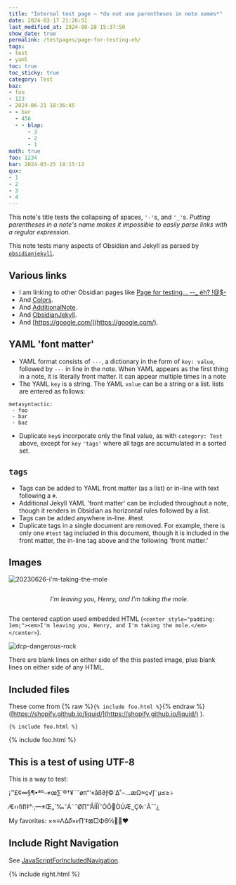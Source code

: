```yaml
---
title: "Internal test page — *do not use parentheses in note names*"
date: 2024-03-17 21:26:51
last_modified_at: 2024-08-28 15:37:50
show_date: true
permalink: /testpages/page-for-testing-eh/
tags:
- test
- yaml
toc: true
toc_sticky: true
category: Test
baz:
- foo
- 123
- 2024-06-21 18:36:45
- - bar
  - 456
  - - blap:
      - 3
      - 2
      - 1
math: true
foo: 1234
bar: 2024-03-25 18:15:12
qux:
- 1
- 2
- 3
- 4
---
```

This note's title tests the collapsing of spaces, `'-'`s, and `'_'`s. *Putting parentheses in a note's name makes it impossible to easily parse links with a regular expression.*

This note tests many aspects of Obsidian and Jekyll as parsed by [`obsidianjekyll`](https://github.com/dcpetty/obsidian/tree/main/src/obsidianjekyll).

## Various links

- I am linking to other Obsidian pages like [Page for testing... _-_-_ éh? !@$-](/obsidian/testpages/page-for-testing-eh)
- And [Colors](/obsidian/colors).
- And [AdditionalNote](/obsidian/testpages/subfolder/additionalnote).
- And [ObsidianJekyll](/obsidian/obsidian-jekyll/obsidianjekyll).
- And [https://google.com/](https://google.com/).

## YAML 'font matter'


- YAML format consists of `---`, a dictionary in the form of `key: value`, followed by `---` in line in the note. When YAML appears as the first thing in a note, it is literally front matter. It can appear multiple times in a note
- The YAML `key` is a string. The YAML `value` can be a string or a list. lists are entered as follows:

```
metasyntactic:
 - foo
 - bar
 - baz
```

- Duplicate `key`s incorporate only the final value, as with `category: Test` above, except for `key` `'tags'` where all tags are accumulated in a sorted set.

## `tags`

- Tags can be added to YAML front matter (as a list) or in-line with text following a `#`.
- Additional Jekyll  YAML 'front matter' can be included throughout a note, though it renders in Obsidian as horizontal rules followed by a list.
- Tags can be added anywhere in-line. #test
- Duplicate tags in a single document are removed. For example, there is only one `#test` tag included in this document, though it is included in the front matter, the in-line tag above and the following 'front matter.'


## Images

![20230626-i'm-taking-the-mole](/obsidian/assets/obsidian/20230626-im-taking-the-mole.png)

<center style="padding: 1em;"><em>I'm leaving you, Henry, and I'm taking the mole.</em></center>

The centered caption used embedded HTML (`<center style="padding: 1em;"><em>I'm leaving you, Henry, and I'm taking the mole.</em></center>`).

![dcp-dangerous-rock](/obsidian/assets/obsidian/pasted-image-20240411151449.png)

There are blank lines on either side of the this pasted image, plus blank lines on either side of any HTML.

## Included files

These come from {% raw %}`{% include foo.html %}`{% endraw %} ([https://shopify.github.io/liquid/](https://shopify.github.io/liquid/) ).

```
{% include foo.html %}
```

{% include foo.html %}

## This is a test of using UTF-8

This is a way to test:

¡™£¢∞§¶•ªº–≠œ∑´®†¥¨ˆøπ“‘«åß∂ƒ©˙∆˚¬…æΩ≈ç√∫˜µ≤≥÷

⁄€‹›ﬁﬂ‡°·‚—±Œ„´‰ˇÁ¨ˆØ∏”’ÅÍÎÏ˝ÓÔÒÚÆ¸˛Ç◊ı˜Â¯˘¿

My favorites: ×≈≡ΛΔ𝛿×𝜈∏ʻ‡⊠□ΦΘ½👍🏻♥️

## Include Right Navigation

See [JavaScriptForIncludedNavigation](/obsidian/obsidian-jekyll/javascriptforincludednavigation).

{% include right.html %}